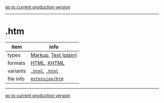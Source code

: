 [go to current production version]({{preferredFormats}})

---



# .htm

item | info
--- | ---
types | [Markup](../dataTypes/markup.md), [Text (plain)](../dataTypes/textPlain.md)
formats | [HTML](../fileFormats/html.md), [XHTML](../fileFormats/xhtml.md)
variants | [`.html`](../extensions/html.md), [`.html`](../extensions/html.md)
file info | [`extension/htm`]({{fileinfo}}/htm)




---

[go to current production version]({{preferredFormats}})
